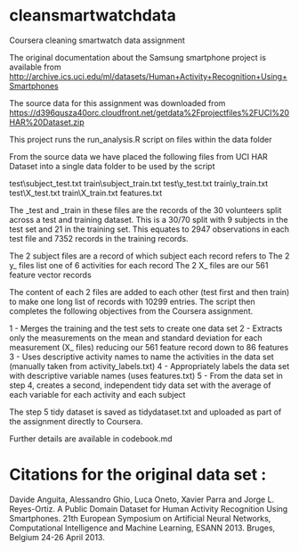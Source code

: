 # cleansmartwatchdata
Coursera cleaning smartwatch data assignment

The original documentation about the Samsung smartphone project is available from http://archive.ics.uci.edu/ml/datasets/Human+Activity+Recognition+Using+Smartphones

The source data for this assignment was downloaded from https://d396qusza40orc.cloudfront.net/getdata%2Fprojectfiles%2FUCI%20HAR%20Dataset.zip

This project runs the run_analysis.R script on files within the data folder 

From the source data we have placed the following files from UCI HAR Dataset into a single data folder to be used by the script

test\subject_test.txt
train\subject_train.txt
test\y_test.txt
train\y_train.txt
test\X_test.txt
train\X_train.txt
features.txt

The _test and _train in these files are the records of the 30 volunteers split across a test and training dataset.  This is a 30/70 split with 9 subjects in the test set and 21 in the training set.  This equates to 2947 observations in each test file and 7352 records in the training records.

The 2 subject files are a record of which subject each record refers to
The 2 y_ files list one of 6 activities for each record
The 2 X_ files are our 561 feature vector records

The content of each 2 files are added to each other (test first and then train) to make one long list of records with 10299 entries.  The script then completes the following objectives from the Coursera assignment.

1 - Merges the training and the test sets to create one data set
2 - Extracts only the measurements on the mean and standard deviation for each measurement (X_ files) reducing our 561 feature record down to 86 features
3 - Uses descriptive activity names to name the activities in the data set (manually taken from activity_labels.txt)
4 - Appropriately labels the data set with descriptive variable names (uses features.txt)
5 - From the data set in step 4, creates a second, independent tidy data set with the average of each variable for each activity and each subject

The step 5 tidy dataset is saved as tidydataset.txt and uploaded as part of the assignment directly to Coursera.

Further details are available in codebook.md 

# Citations for the original data set :
Davide Anguita, Alessandro Ghio, Luca Oneto, Xavier Parra and Jorge L. Reyes-Ortiz. A Public Domain Dataset for Human Activity Recognition Using Smartphones. 21th European Symposium on Artificial Neural Networks, Computational Intelligence and Machine Learning, ESANN 2013. Bruges, Belgium 24-26 April 2013.



